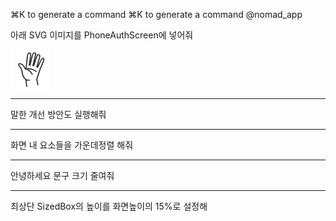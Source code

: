 ⌘K to generate a command
⌘K to generate a command
@nomad_app

아래 SVG 이미지를 PhoneAuthScreen에 넣어줘

<svg width="64" height="64" viewBox="0 0 64 64" fill="none" xmlns="http://www.w3.org/2000/svg">
<rect width="64" height="64" fill="white"/>
<path d="M26.1733 58.872C25.499 56.3014 25.2058 53.7826 24.782 48.0408M24.782 48.0408C20.0995 44.1167 19.0483 40.7567 18.3278 33.9131C17.0817 29.9077 16.1167 28.2294 13.9399 26.1674C13.1102 24.8264 12.9953 24.1414 13.4011 23.0513C14.3099 21.6637 15.4079 21.7137 18.8389 23.8762C20.9553 25.4464 21.9578 26.904 23.3768 30.6332C24.0804 31.2264 24.4024 31.2648 24.8599 30.8582C26.7926 11.9556 27.4857 5.91906 28.6843 5.6466C30.1084 4.90442 30.8577 5.12906 32.1447 6.17152C32.989 7.36317 32.0602 12.8648 29.8645 24.5373L31.3475 24.7622C34.2519 11.7033 35.7516 5.61512 37.3131 5.43838C38.7419 5.30318 39.4443 5.3928 40.2042 6.38266C40.8195 6.42764 38.6975 14.2617 35.7966 25.4371L37.2796 25.6621C40.1166 16.248 41.8724 9.94755 43.4397 8.39061C45.0281 7.70384 45.8638 7.5426 46.8251 9.40988C47.3295 11.608 44.9145 18.3587 42.0731 27.4007L43.4812 28.12C47.5636 19.025 49.7639 14.1761 50.6743 14.0395C52.5838 13.575 53.061 14.0663 53.4904 15.4782C53.4525 18.0057 50.8528 23.1977 47.7053 30.2779L42.1146 47.1301C42.7274 50.931 43.0988 52.8691 43.8059 55.9839M24.782 48.0408C27.0564 48.8048 28.2245 48.9195 30.2198 48.8657M24.3134 31.127C29.5492 32.322 32.1513 34.6803 34.6856 39.4288M27.4816 30.2444C31.1334 30.5006 32.9487 30.8941 35.8104 32.0136C38.3173 33.0247 39.52 33.625 40.9483 34.8158" stroke="#333333" stroke-width="1.8" stroke-linecap="round" stroke-linejoin="round"/>
</svg>

---

말한 개선 방안도 실행해줘

---

화면 내 요소들을 가운데정렬 해줘

---

안녕하세요 문구 크기 줄여줘

---

최상단 SizedBox의 높이를 화면높이의 15%로 설정해
